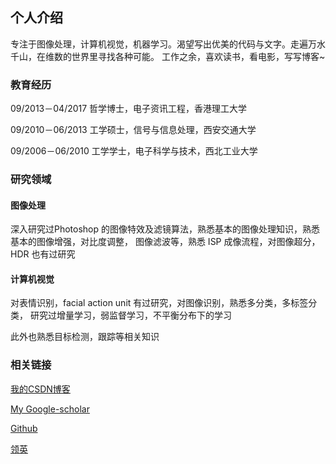 ## 个人介绍

专注于图像处理，计算机视觉，机器学习。渴望写出优美的代码与文字。走遍万水千山，在维数的世界里寻找各种可能。
工作之余，喜欢读书，看电影，写写博客~

### 教育经历

09/2013－04/2017 哲学博士，电子资讯工程，香港理工大学

09/2010－06/2013 工学硕士，信号与信息处理，西安交通大学

09/2006－06/2010 工学学士，电子科学与技术，西北工业大学

### 研究领域

#### 图像处理

深入研究过Photoshop 的图像特效及滤镜算法，熟悉基本的图像处理知识，熟悉基本的图像增强，对比度调整，
图像滤波等，熟悉 ISP 成像流程，对图像超分，HDR 也有过研究 

#### 计算机视觉

对表情识别，facial action unit 有过研究，对图像识别，熟悉多分类，多标签分类，
研究过增量学习，弱监督学习，不平衡分布下的学习

此外也熟悉目标检测，跟踪等相关知识

### 相关链接

[我的CSDN博客](http://blog.csdn.net/matrix_space)

[My Google-scholar](https://scholar.google.com.hk/citations?user=rxgVQYkAAAAJ&hl=en)

[Github](https://github.com/chenjunkai2018)

[领英](https://www.linkedin.com/feed/)


